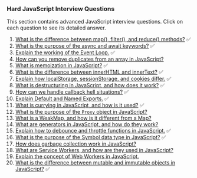 ### Hard JavaScript Interview Questions

This section contains advanced JavaScript interview questions. Click on each question to see its detailed answer.

1.  [What is the difference between map(), filter(), and reduce() methods?](Difference-between-map-filter-reduce.md) ✅
2.  [What is the purpose of the async and await keywords?](Purpose-of-async-and-await.md) ✅
3.  [Explain the working of the Event Loop.](Working-of-event-loop.md) ✅
4.  [How can you remove duplicates from an array in JavaScript?](Remove-duplicates-from-array.md)
5.  [What is memoization in JavaScript?](Memoization-in-JS.md) ✅
6.  [What is the difference between innerHTML and innerText?](Difference-between-innerHTML-and-innerText.md) ✅
7.  [Explain how localStorage, sessionStorage, and cookies differ.](Difference-between-localStorage-sessionStorage-cookies.md) ✅
8.  [What is destructuring in JavaScript, and how does it work?](Destructuring-in-JS.md) ✅
9.  [How can we handle callback hell situations?](Handling-callback-hell.md) ✅
10. [Explain Default and Named Exports.](Default-and-named-exports.md) ✅
11. [What is currying in JavaScript, and how is it used?](Currying-in-JS.md) ✅
12. [What is the purpose of the `Proxy` object in JavaScript?](Proxy-object-in-JS.md)
13. [What is a WeakMap, and how is it different from a Map?](WeakMap-vs-Map.md)
14. [What are generators in JavaScript, and how do they work?](Generators-in-JS.md)
15. [Explain how to debounce and throttle functions in JavaScript.](Debounce-vs-throttle.md) ✅
16. [What is the purpose of the Symbol data type in JavaScript?](Symbol-data-type.md) ✅
17. [How does garbage collection work in JavaScript?](Garbage-collection-in-JS.md)
18. [What are Service Workers, and how are they used in JavaScript?](Service-workers-in-JS.md)
19. [Explain the concept of Web Workers in JavaScript.](Web-workers-in-JS.md)
20. [What is the difference between mutable and immutable objects in JavaScript?](Mutable-vs-immutable-objects.md) ✅
